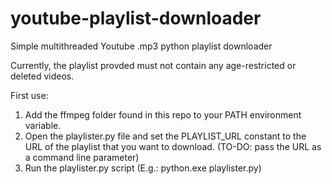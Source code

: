 # youtube-playlist-downloader
Simple multithreaded Youtube .mp3 python playlist downloader

Currently, the playlist provded must not contain any age-restricted or deleted videos.

First use:

1. Add the ffmpeg folder found in this repo to your PATH environment variable.
2. Open the playlister.py file and set the PLAYLIST_URL constant to the URL of the playlist that you want to download. (TO-DO: pass the URL as a command line parameter)
3. Run the playlister.py script (E.g.: python.exe playlister.py)



